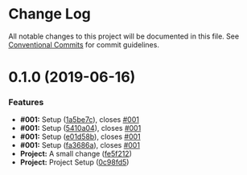 # Change Log

All notable changes to this project will be documented in this file.
See [Conventional Commits](https://conventionalcommits.org) for commit guidelines.

# 0.1.0 (2019-06-16)


### Features

* **#001:** Setup ([1a5be7c](https://github.com/Microsoft/TypeScript-Node-Starter/commit/1a5be7c)), closes [#001](https://github.com/Microsoft/TypeScript-Node-Starter/issues/001)
* **#001:** Setup ([5410a04](https://github.com/Microsoft/TypeScript-Node-Starter/commit/5410a04)), closes [#001](https://github.com/Microsoft/TypeScript-Node-Starter/issues/001)
* **#001:** Setup ([e01d58b](https://github.com/Microsoft/TypeScript-Node-Starter/commit/e01d58b)), closes [#001](https://github.com/Microsoft/TypeScript-Node-Starter/issues/001)
* **#001:** Setup ([fa3686a](https://github.com/Microsoft/TypeScript-Node-Starter/commit/fa3686a)), closes [#001](https://github.com/Microsoft/TypeScript-Node-Starter/issues/001)
* **Project:** A small change ([fe5f212](https://github.com/Microsoft/TypeScript-Node-Starter/commit/fe5f212))
* **Project:** Project Setup ([0c98fd5](https://github.com/Microsoft/TypeScript-Node-Starter/commit/0c98fd5))
